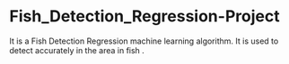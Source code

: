 # Fish_Detection_Regression-Project
It is a Fish Detection Regression  machine learning algorithm. It is used to detect accurately in the area in fish .
